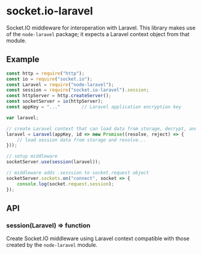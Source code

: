 socket.io-laravel
=================
Socket.IO middleware for interoperation with Laravel.  This library makes use of
the `node-laravel` package; it expects a Laravel context object from that
module.

Example
-------
```js
const http = require("http");
const io = require("socket.io");
const Laravel = require("node-laravel");
const session = require("socket.io-laravel").session;
const httpServer = http.createServer();
const socketServer = io(httpServer);
const appKey = "..."        // Laravel application encryption key

var laravel;

// create Laravel context that can load data from storage, decrypt, and decode
laravel = Laravel(appKey, id => new Promise((resolve, reject) => {
    // load session data from storage and resolve...
}));

// setup middleware
socketServer.use(session(laravel));

// middleware adds .sesssion to socket.request object
socketServer.sockets.on("connect", socket => {
    console.log(socket.request.session);
});
```

API
---

### session(Laravel) => function
Create Socket.IO middleware using Laravel context compatible with those created
by the `node-laravel` module.
